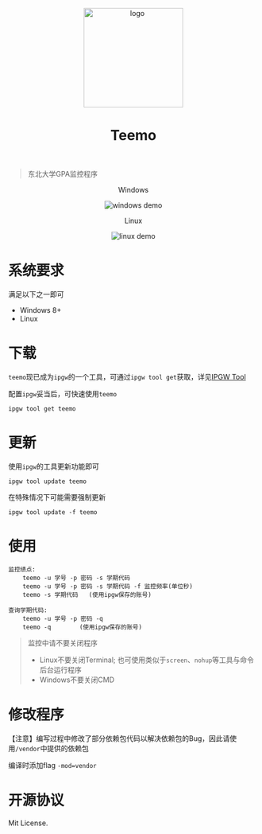 <p align="center">
    <img src="https://raw.githubusercontent.com/iMyOwn/teemo/master/img/logo.png" alt="logo" width="200">
</p>

<h1 align="center">Teemo</h1>

<p align="center">
    <img src="https://img.shields.io/github/release-date/iMyOwn/teemo" alt="">
    <img src="https://img.shields.io/github/license/iMyown/teemo" alt="">
    <img src="https://img.shields.io/github/go-mod/go-version/iMyOwn/teemo" alt="">
</p>


> 东北大学GPA监控程序

<p align="center">Windows</p>
<p align="center">
    <img src="https://raw.githubusercontent.com/iMyOwn/teemo/master/img/demo@windows.png" alt="windows demo">
</p>
<p align="center">Linux</p>
<p align="center">
    <img src="https://raw.githubusercontent.com/iMyOwn/teemo/master/img/demo@linux.png" alt="linux demo">
</p>

# 系统要求
满足以下之一即可
- Windows 8+
- Linux

# 下载
`teemo`现已成为`ipgw`的一个工具，可通过`ipgw tool get`获取，详见[IPGW Tool](https://github.com/iMyOwn/ipgw)

配置`ipgw`妥当后，可快速使用`teemo`
```shell script
ipgw tool get teemo
```

# 更新

使用`ipgw`的工具更新功能即可
```shell script
ipgw tool update teemo
```

在特殊情况下可能需要强制更新
```shell script
ipgw tool update -f teemo
```

# 使用
```
监控绩点:
	teemo -u 学号 -p 密码 -s 学期代码
	teemo -u 学号 -p 密码 -s 学期代码 -f 监控频率(单位秒)
	teemo -s 学期代码	(使用ipgw保存的账号)

查询学期代码:
	teemo -u 学号 -p 密码 -q
	teemo -q		(使用ipgw保存的账号)

```
> 监控中请不要关闭程序
> 
> - Linux不要关闭Terminal; 也可使用类似于`screen`、`nohup`等工具与命令后台运行程序
> - Windows不要关闭CMD

# 修改程序
【注意】编写过程中修改了部分依赖包代码以解决依赖包的Bug，因此请使用`/vendor`中提供的依赖包

编译时添加flag `-mod=vendor`

# 开源协议
Mit License.